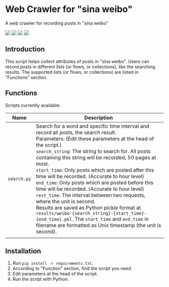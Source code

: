 # Web Crawler for "sina weibo"

 A web crawler for recording posts in "sina weibo"

![](https://shields.io/badge/OS-Microsoft%20Windows%2010%2064--bit-lightgray)
![](https://shields.io/badge/dependencies-Google%20Chrome%20>=%2096-blue)
![](https://shields.io/badge/dependencies-Python%203.9-blue)
![](https://shields.io/badge/tests-Google%20Chrome%2096%20✔-brightgreen)

## Introduction

This script helps collect attributes of posts in "sina weibo". Users can record posts in different lists (or flows, or collections), like the searching results. The supported lists (or flows, or collections) are listed in "Functions" section.

## Functions

Scripts currently available:

| Name        | Description                                                  |
| ----------- | ------------------------------------------------------------ |
| `search.py` | Search for a word and specific time interval and record all posts, the search result.<br />Parameters: (Edit these parameters at the head of the script.)<br />    `search_string`: The string to search for. All posts containing this string will be recorded, 50 pages at most.<br />    `start_time`: Only posts which are posted after this time will be recorded. (Accurate to hour level)<br />    `end_time`: Only posts which are posted before this time will be recorded. (Accurate to hour level)<br />    `rest_time`: The interval between two requests, where the unit is second.<br />Results are saved as Python pickle format at `results/weibo-{search_string}-{start_time}-{end_time}.pkl`. The `start_time` and `end_time` in filename are formatted as Unix timestamp (the unit is second). |
|             |                                                              |



## Installation

1. Run `pip install -r requirements.txt`.
2. According to "Function" section, find the script you need.
3. Edit parameters at the head of the script.
4. Run the script with Python.

